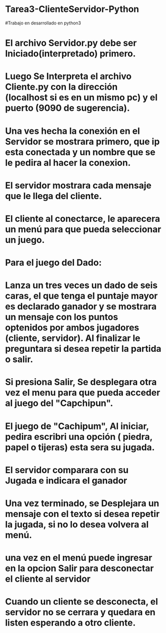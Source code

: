 # Tarea3-ClienteServidor-Python

#Trabajo en desarrollado en python3
# El archivo Servidor.py debe ser Iniciado(interpretado) primero.
# Luego Se Interpreta el archivo Cliente.py con la dirección (localhost si es en un mismo pc) y el puerto (9090 de sugerencia).
# Una ves hecha la conexión en el Servidor se mostrara primero, que ip esta conectada y un nombre que se le pedira al hacer la conexion.
# El servidor mostrara cada mensaje que le llega del cliente.
# El cliente al conectarce, le aparecera un menú para que pueda seleccionar un juego.
# Para el juego del Dado: 
# Lanza un tres veces un dado de seis caras, el que tenga el puntaje mayor es declarado ganador y se mostrara un mensaje con los puntos optenidos por ambos jugadores (cliente, servidor). Al finalizar le preguntara si desea repetir la partida o salir.
# Si presiona Salir, Se desplegara otra vez el menu para que pueda acceder al juego del "Capchipun".
# El juego de "Cachipum", Al iniciar, pedira escribri una opción ( piedra, papel o tijeras) esta sera su jugada.
# El servidor comparara con su Jugada e indicara el ganador
# Una vez terminado, se Desplejara un mensaje con el texto si desea repetir la jugada, si no lo desea volvera al menú.
# una vez en el menú puede ingresar en la opcion Salir para desconectar el cliente al servidor
# Cuando un cliente se desconecta, el servidor no se cerrara y quedara en listen esperando a otro cliente.
